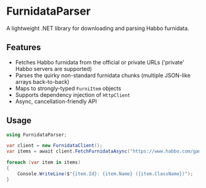 # FurnidataParser

A lightweight .NET library for downloading and parsing Habbo furnidata.

## Features

- Fetches Habbo furnidata from the official or private URLs ('private' Habbo servers are supported)
- Parses the quirky non-standard furnidata chunks (multiple JSON-like arrays back-to-back)  
- Maps to strongly-typed `FurniItem` objects  
- Supports dependency injection of `HttpClient`  
- Async, cancellation-friendly API

## Usage

```csharp
using FurnidataParser;

var client = new FurnidataClient();
var items = await client.FetchFurnidataAsync("https://www.habbo.com/gamedata/furnidata/...", cancellationToken);

foreach (var item in items)
{
    Console.WriteLine($"{item.Id}: {item.Name} ({item.ClassName})");
}
```
